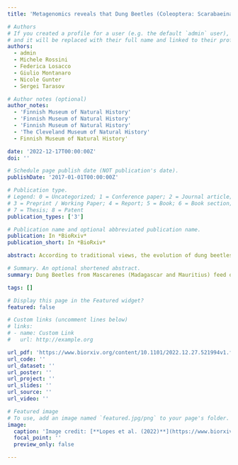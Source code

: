 ```yaml
---
title: 'Metagenomics reveals that Dung Beetles (Coleoptera: Scarabaeinae) broadly feed on Reptile dung and could feed on that of Dinosaurs'

# Authors
# If you created a profile for a user (e.g. the default `admin` user), write the username (folder name) here
# and it will be replaced with their full name and linked to their profile.
authors:
  - admin
  - Michele Rossini
  - Federica Losacco
  - Giulio Montanaro
  - Nicole Gunter
  - Sergei Tarasov

# Author notes (optional)
author_notes:
  - 'Finnish Museum of Natural History'
  - 'Finnish Museum of Natural History'
  - 'Finnish Museum of Natural History'
  - 'The Cleveland Museum of Natural History'
  - Finnish Museum of Natural History'

date: '2022-12-17T00:00:00Z'
doi: ''

# Schedule page publish date (NOT publication's date).
publishDate: '2017-01-01T00:00:00Z'

# Publication type.
# Legend: 0 = Uncategorized; 1 = Conference paper; 2 = Journal article;
# 3 = Preprint / Working Paper; 4 = Report; 5 = Book; 6 = Book section;
# 7 = Thesis; 8 = Patent
publication_types: ['3']

# Publication name and optional abbreviated publication name.
publication: In *BioRxiv*
publication_short: In *BioRxiv*

abstract: According to traditional views, the evolution of dung beetles (Coleoptera, Scarabaeinae) and their feeding habits are largely attributed to mammal dung. In this paper, we challenge this view and provide evidence that many dung beetle communities are actually associated with the dung of reptiles and birds (= Sauropsida). In turn, this indicates that sauropsid dung may have played a crucial evolutionary role that was previously underestimated. We argue that it is physiologically realistic to consider that coprophagy in dung beetles could have evolved during the Cretaceous in response to the massive amount of dung produced by dinosaurs. Furthermore, we demonstrate that sauropsid dung may be one of the major factors driving the emergence of insular dung beetle communities across the globe. We support our findings with amplicon-metagenomic analyses, trapping experiments, and meta-analysis of the published literature.

# Summary. An optional shortened abstract.
summary: Dung Beetles from Mascarenes (Madagascar and Mauritius) feed on the dung of Sauropsid (reptiles and birds). Our study shows that insular dung feeder are 3.4 times more likely to consume dung of reptiles and birds. Additionally, we show that in the absence of large herbivores (mammals), sauropsids are fundamental to support dung beetles communities in insular environments.

tags: []

# Display this page in the Featured widget?
featured: false

# Custom links (uncomment lines below)
# links:
# - name: Custom Link
#   url: http://example.org

url_pdf: 'https://www.biorxiv.org/content/10.1101/2022.12.27.521994v1.full'
url_code: ''
url_dataset: ''
url_poster: ''
url_project: ''
url_slides: ''
url_source: ''
url_video: ''

# Featured image
# To use, add an image named `featured.jpg/png` to your page's folder.
image:
  caption: 'Image credit: [**Lopes et al. (2022)**](https://www.biorxiv.org/content/10.1101/2022.12.27.521994v1.full)'
  focal_point: ''
  preview_only: false

---
```


